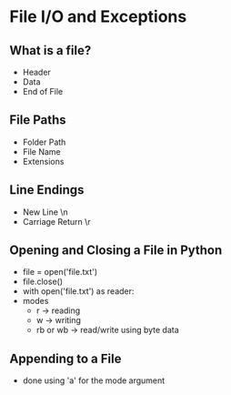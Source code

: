 # File I/O and Exceptions

## What is a file?
  - Header
  - Data
  - End of File

## File Paths
 - Folder Path
 - File Name
 - Extensions

## Line Endings
  - New Line \n
  - Carriage Return \r

## Opening and Closing a File in Python
  - file = open('file.txt')
  - file.close()
  - with open('file.txt') as reader:
  - modes
    - r -> reading
    - w -> writing
    - rb or wb -> read/write using byte data

## Appending to a File
  - done using 'a' for the mode argument
